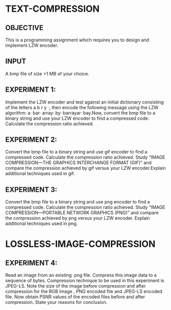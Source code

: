 # TEXT-COMPRESSION
## OBJECTIVE
This is a programming assignment which requires you to design and implement LZW encoder.

## INPUT
A bmp file of size >1 MB of your choice.

## EXPERIMENT 1:
Implement the LZW encoder and test against an initial dictionary consisting of the letters a b r y ·, then encode the following message using the LZW algorithm: a· bar· array· by· barrayar· bay.Now, convert the bmp file to a binary string and use your LZW encoder to find a compressed code. Calculate the compression ratio achieved.

## EXPERIMENT 2:
Convert the bmp file to a binary string and use gif encoder to find a compressed code. Calculate the compression ratio achieved. Study “IMAGE COMPRESSION—THE GRAPHICS INTERCHANGE FORMAT (GIF)” and compare the compression achieved by gif versus your LZW encoder.Explain additional techniques used in gif.

## EXPERIMENT 3:
Convert the bmp file to a binary string and use png encoder to find a compressed code. Calculate the compression ratio achieved. Study “IMAGE COMPRESSION—PORTABLE NETWORK GRAPHICS (PNG)” and compare the compression achieved by png versus your LZW encoder. Explain additional techniques used in png.

# LOSSLESS-IMAGE-COMPRESSION
## EXPERIMENT 4:
Read an image from an existing .png file. Compress this image data to a sequence of bytes. Compression technique to be used in this experiment is JPEG-LS. Note the size of the image before compression and after compression for the RGB Image , PNG encoded file and JPEG-LS encoded file. Now obtain PSNR values of the encoded files before and after compression. State your reasons for conclusion.
